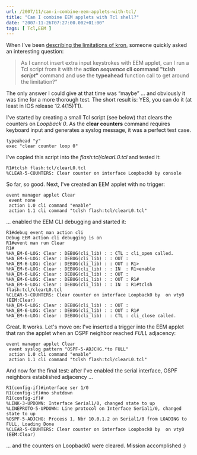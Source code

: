 ```yaml
---
url: /2007/11/can-i-combine-eem-applets-with-tcl/
title: "Can I combine EEM applets with Tcl shell?"
date: "2007-11-26T07:27:00.002+01:00"
tags: [ Tcl,EEM ]
---
```


When I've been [describing the limitations of kron](/2007/11/kron-poor-man-cron/), someone quickly asked an interesting question:

> As I cannot insert extra input keystrokes with EEM applet, can I run a Tcl script from it with the **action *sequence* cli command "tclsh *script*"** command and use the **typeahead** function call to get around the limitation?” 

The only answer I could give at that time was “maybe” … and obviously it was time for a more thorough test. The short result is: YES, you can do it (at least in IOS release 12.4(15)T1).
<!--more-->
I've started by creating a small Tcl script (see below) that clears the counters on *Loopback 0*. As the **clear counters** command requires keyboard input and generates a syslog message, it was a perfect test case.

``` code
typeahead "y"
exec "clear counter loop 0"
```

I've copied this script into the *flash:tcl/clearL0.tcl* and tested it:

``` code
R1#tclsh flash:tcl/clearL0.tcl
%CLEAR-5-COUNTERS: Clear counter on interface Loopback0 by console
```

So far, so good. Next, I've created an EEM applet with no trigger:

``` code
event manager applet Clear
 event none
 action 1.0 cli command "enable"
 action 1.1 cli command "tclsh flash:tcl/clearL0.tcl"
```

… enabled the EEM CLI debugging and started it:

``` code
R1#debug event man action cli
Debug EEM action cli debugging is on
R1#event man run Clear
R1#
%HA_EM-6-LOG: Clear : DEBUG(cli_lib) : : CTL : cli_open called.
%HA_EM-6-LOG: Clear : DEBUG(cli_lib) : : OUT :
%HA_EM-6-LOG: Clear : DEBUG(cli_lib) : : OUT : R1>
%HA_EM-6-LOG: Clear : DEBUG(cli_lib) : : IN  : R1>enable
%HA_EM-6-LOG: Clear : DEBUG(cli_lib) : : OUT :
%HA_EM-6-LOG: Clear : DEBUG(cli_lib) : : OUT : R1#
%HA_EM-6-LOG: Clear : DEBUG(cli_lib) : : IN  : R1#tclsh flash:tcl/clearL0.tcl
%CLEAR-5-COUNTERS: Clear counter on interface Loopback0 by  on vty0 (EEM:Clear)
%HA_EM-6-LOG: Clear : DEBUG(cli_lib) : : OUT :
%HA_EM-6-LOG: Clear : DEBUG(cli_lib) : : OUT : R1#
%HA_EM-6-LOG: Clear : DEBUG(cli_lib) : : CTL : cli_close called.
```

Great. It works. Let's move on: I've inserted a trigger into the EEM applet that ran the applet when an OSPF neighbor reached *FULL* adjacency:

``` code
event manager applet Clear
 event syslog pattern "OSPF-5-ADJCHG.*to FULL"
 action 1.0 cli command "enable"
 action 1.1 cli command "tclsh flash:tcl/clearL0.tcl"
```

And now for the final test: after I've enabled the serial interface, OSPF neighbors established adjacency …

``` code
R1(config-if)#interface ser 1/0
R1(config-if)#no shutdown
R1(config-if)#
%LINK-3-UPDOWN: Interface Serial1/0, changed state to up
%LINEPROTO-5-UPDOWN: Line protocol on Interface Serial1/0, changed state to up
%OSPF-5-ADJCHG: Process 1, Nbr 10.0.1.2 on Serial1/0 from LOADING to FULL, Loading Done
%CLEAR-5-COUNTERS: Clear counter on interface Loopback0 by  on vty0 (EEM:Clear)
```

… and the counters on Loopback0 were cleared. Mission accomplished :)
